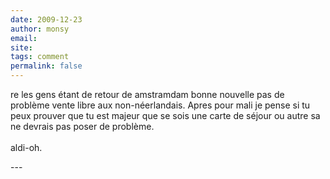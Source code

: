 ```yaml
---
date: 2009-12-23
author: monsy
email: 
site: 
tags: comment
permalink: false
---
```


<p>re les gens étant de retour de amstramdam bonne nouvelle pas de problème vente libre aux non-néerlandais. Apres pour mali je pense si tu peux prouver que tu est majeur que se sois une carte de séjour ou autre sa ne devrais pas poser de problème. <br />
<br />
aldi-oh.</p>
---